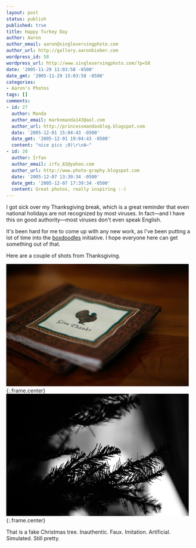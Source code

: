 ```yaml
---
layout: post
status: publish
published: true
title: Happy Turkey Day
author: Aaron
author_email: aaron@singleservingphoto.com
author_url: http://gallery.aaronbieber.com
wordpress_id: 58
wordpress_url: http://www.singleservingphoto.com/?p=58
date: '2005-11-29 11:03:58 -0500'
date_gmt: '2005-11-29 15:03:58 -0500'
categories:
- Aaron's Photos
tags: []
comments:
- id: 27
  author: Manda
  author_email: marknmanda143@aol.com
  author_url: http://princessmandasblog.blogspot.com
  date: '2005-12-01 15:04:43 -0500'
  date_gmt: '2005-12-01 19:04:43 -0500'
  content: "nice pics ;0)\r\nA~"
- id: 28
  author: Irfan
  author_email: irfu_82@yahoo.com
  author_url: http://www.photo-graphy.blogspot.com
  date: '2005-12-07 13:39:34 -0500'
  date_gmt: '2005-12-07 17:39:34 -0500'
  content: Great photos, really inspiring :-)
---
```

I got sick over my Thanksgiving break, which is a great reminder that
even national holidays are not recognized by most viruses. In fact—and I
have this on good authority—most viruses don't even speak English.

It's been hard for me to come up with any new work, as I've been putting
a lot of time into the
[boxdoodles](http://www.thebailiwick.com/boxdoodles/) initiative. I hope
everyone here can get something out of that.

Here are a couple of shots from Thanksgiving.

![](/ssp/24nov05-01.jpg){:.frame.center}\
 ![](/ssp/24nov05-02.jpg){:.frame.center}

That is a fake Christmas tree. Inauthentic. Faux. Imitation. Artificial.
Simulated. Still pretty.
